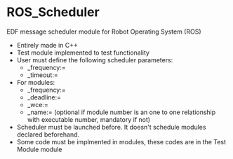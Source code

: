 # ROS_Scheduler
EDF message scheduler module for Robot Operating System (ROS)

+ Entirely made in C++
+ Test module implemented to test functionality
+ User must define the following scheduler parameters:
  * _frequency:=
  * _timeout:=
+ For modules:
  * _frequency:=
  * _deadline:=
  * _wce:=
  * _name:= (optional if module number is an one to one relationship with executable number, mandatory if not)
+ Scheduler must be launched before. It doesn't schedule modules declared beforehand.
+ Some code must be implmented in modules, these codes are in the Test Module module
